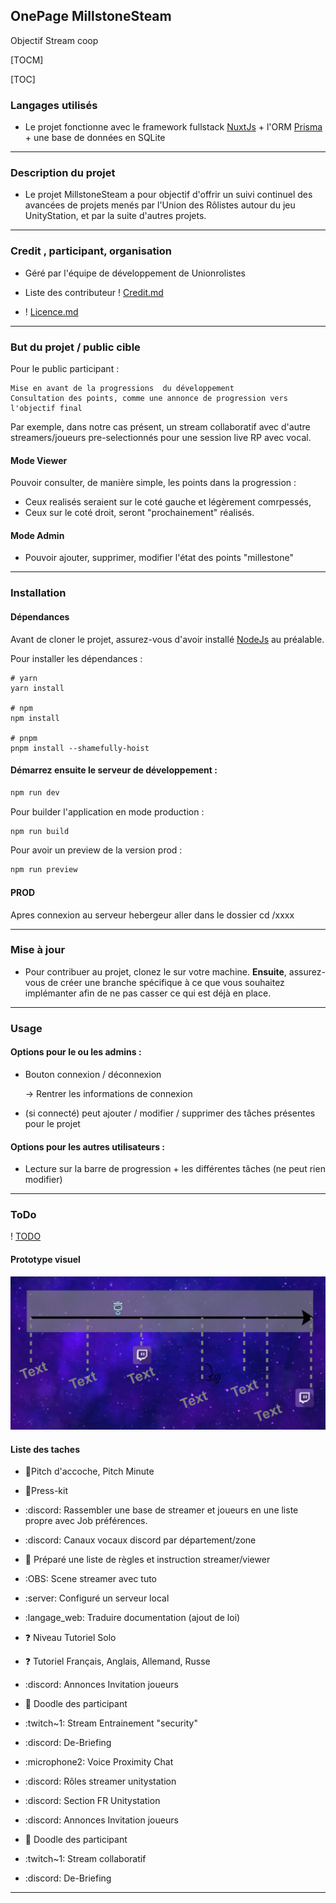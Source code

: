 ## OnePage MillstoneSteam
Objectif Stream coop

[TOCM]

[TOC]

### Langages utilisés

- Le projet fonctionne avec le framework fullstack [NuxtJs](https://v3.nuxtjs.org/) + l'ORM [Prisma](https://www.prisma.io/) + une base de données en SQLite

-------------

### Description du projet
- Le projet MillstoneSteam a pour objectif d'offrir un suivi continuel des avancées de projets menés par l'Union des Rôlistes autour du  jeu UnityStation, et par la suite d'autres projets.

-------------

### Credit , participant, organisation

- Géré par l'équipe de développement de Unionrolistes

- Liste des contributeur ! [Credit.md](https://github.com/Unitystation-fork/Unitystation-MillstoneSteam/blob/main/Credit.md)

- ! [Licence.md](https://github.com/Unitystation-fork/Unitystation-MillstoneSteam/blob/main/LICENSE)

-------------

### But du projet / public cible

Pour le public participant : 

    Mise en avant de la progressions  du développement
    Consultation des points, comme une annonce de progression vers l'objectif final


Par exemple, dans notre cas présent, un stream collaboratif avec d'autre streamers/joueurs pre-selectionnés pour une session live RP avec vocal.

#### Mode Viewer

Pouvoir consulter, de manière simple, les points dans la progression :
- Ceux realisés seraient sur le coté gauche et légèrement comrpessés,
- Ceux sur le coté droit, seront "prochainement" réalisés.

#### Mode Admin

- Pouvoir ajouter, supprimer, modifier l'état des points "millestone"

-------------

### Installation
####  Dépendances

Avant de cloner le projet, assurez-vous d'avoir installé [NodeJs](
https://docs.npmjs.com/downloading-and-installing-node-js-and-npm
) au préalable.

Pour installer les dépendances :
```console
# yarn
yarn install

# npm
npm install

# pnpm
pnpm install --shamefully-hoist
```

####   Démarrez ensuite le serveur de développement :
    
```bash
npm run dev
```
Pour builder l'application en mode production :

```bash
npm run build
```

Pour avoir un preview de la version prod :    
    
```bash
npm run preview
```

#### PROD
Apres connexion au serveur hebergeur
aller dans le dossier 
cd /xxxx

-------------

### Mise à jour

- Pour contribuer au projet, clonez le sur votre machine. 
**Ensuite**, assurez-vous de créer une branche spécifique à ce que vous souhaitez implémanter afin de ne pas casser ce qui est déjà en place.

-------------

### Usage
#### Options pour le ou les admins :

- Bouton connexion / déconnexion

    -> Rentrer les informations de connexion

- (si connecté) peut ajouter / modifier / supprimer des tâches présentes pour le projet 

#### Options pour les autres utilisateurs :

- Lecture sur la barre de progression + les différentes tâches
(ne peut rien modifier)

---

### ToDo
! [TODO](https://github.com/orgs/Unitystation-fork/projects/1/views/4?visibleFields=%5B%22Repository%22%2C20977185%2C%22Title%22%2C%22Labels%22%2C%22Assignees%22%2C%22Status%22%5D)

#### Prototype visuel

![](https://raw.githubusercontent.com/Unitystation-fork/Unitystation-MillstoneSteam/f1c3af75612b74685ed4ea3d72b65f597e01fd62/Images/2022-10-06-163647_1920x1080_scrot.png)

#### Liste des taches

- :page_facing_up:Pitch d'accoche, Pitch Minute
- :page_facing_up:Press-kit
- :discord: Rassembler une base de streamer et joueurs en une liste propre avec Job préférences.
- :discord: Canaux vocaux discord par département/zone
- :page_facing_up:  Préparé une liste de règles et instruction streamer/viewer
- :OBS: Scene streamer avec tuto
- :server: Configuré un serveur local
- :langage_web: Traduire documentation (ajout de loi)
- :question: Niveau Tutoriel Solo
- :question: Tutoriel Français, Anglais, Allemand, Russe

- :discord: Annonces Invitation joueurs
- :calendar: Doodle des participant
- :twitch~1: Stream Entrainement "security" 
- :discord: De-Briefing
- :microphone2: Voice Proximity Chat

- :discord: Rôles streamer unitystation
- :discord: Section FR Unitystation

- :discord: Annonces Invitation joueurs
- :calendar: Doodle des participant
- :twitch~1: Stream collaboratif
- :discord: De-Briefing

-------------

